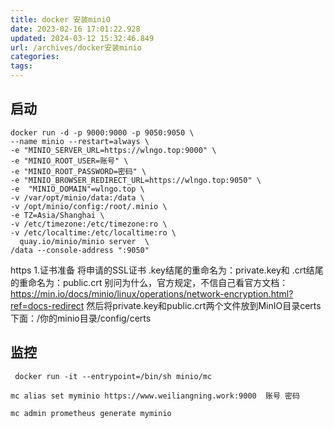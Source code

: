 ```yaml
---
title: docker 安装miniO
date: 2023-02-16 17:01:22.928
updated: 2024-03-12 15:32:46.849
url: /archives/docker安装minio
categories: 
tags: 
---
```


## 启动
```
docker run -d -p 9000:9000 -p 9050:9050 \
--name minio --restart=always \
-e "MINIO_SERVER_URL=https://wlngo.top:9000" \
-e "MINIO_ROOT_USER=账号" \
-e "MINIO_ROOT_PASSWORD=密码" \
-e "MINIO_BROWSER_REDIRECT_URL=https://wlngo.top:9050" \
-e  "MINIO_DOMAIN"=wlngo.top \
-v /var/opt/minio/data:/data \
-v /opt/minio/config:/root/.minio \
-e TZ=Asia/Shanghai \
-v /etc/timezone:/etc/timezone:ro \
-v /etc/localtime:/etc/localtime:ro \
  quay.io/minio/minio server  \
/data --console-address ":9050"
```
https
1.证书准备
将申请的SSL证书 .key结尾的重命名为：private.key和 .crt结尾的重命名为：public.crt 别问为什么，官方规定，不信自己看官方文档：https://min.io/docs/minio/linux/operations/network-encryption.html?ref=docs-redirect
 然后将private.key和public.crt两个文件放到MinIO目录certs下面：/你的minio目录/config/certs
##  监控
```
 docker run -it --entrypoint=/bin/sh minio/mc
```
```
mc alias set myminio https://www.weiliangning.work:9000  账号 密码
```
```
mc admin prometheus generate myminio
```